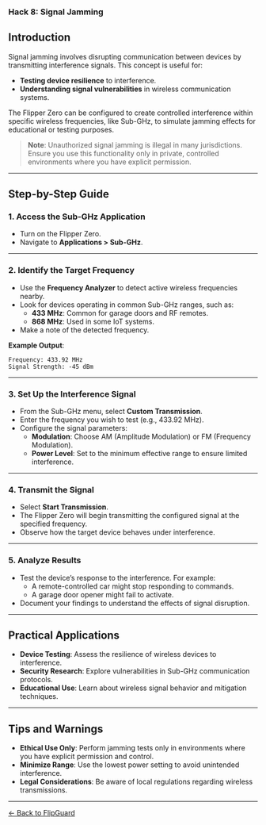 ### **Hack 8: Signal Jamming**

## **Introduction**
Signal jamming involves disrupting communication between devices by transmitting interference signals. This concept is useful for:
- **Testing device resilience** to interference.
- **Understanding signal vulnerabilities** in wireless communication systems.

The Flipper Zero can be configured to create controlled interference within specific wireless frequencies, like Sub-GHz, to simulate jamming effects for educational or testing purposes.

> **Note**: Unauthorized signal jamming is illegal in many jurisdictions. Ensure you use this functionality only in private, controlled environments where you have explicit permission.

---

## **Step-by-Step Guide**

### **1. Access the Sub-GHz Application**
- Turn on the Flipper Zero.
- Navigate to **Applications > Sub-GHz**.

---

### **2. Identify the Target Frequency**
- Use the **Frequency Analyzer** to detect active wireless frequencies nearby.
- Look for devices operating in common Sub-GHz ranges, such as:
  - **433 MHz**: Common for garage doors and RF remotes.
  - **868 MHz**: Used in some IoT systems.
- Make a note of the detected frequency.

**Example Output**:
```
Frequency: 433.92 MHz
Signal Strength: -45 dBm
```

---

### **3. Set Up the Interference Signal**
- From the Sub-GHz menu, select **Custom Transmission**.
- Enter the frequency you wish to test (e.g., 433.92 MHz).
- Configure the signal parameters:
  - **Modulation**: Choose AM (Amplitude Modulation) or FM (Frequency Modulation).
  - **Power Level**: Set to the minimum effective range to ensure limited interference.

---

### **4. Transmit the Signal**
- Select **Start Transmission**.
- The Flipper Zero will begin transmitting the configured signal at the specified frequency.
- Observe how the target device behaves under interference.

---

### **5. Analyze Results**
- Test the device’s response to the interference. For example:
  - A remote-controlled car might stop responding to commands.
  - A garage door opener might fail to activate.
- Document your findings to understand the effects of signal disruption.

---

## **Practical Applications**
- **Device Testing**: Assess the resilience of wireless devices to interference.
- **Security Research**: Explore vulnerabilities in Sub-GHz communication protocols.
- **Educational Use**: Learn about wireless signal behavior and mitigation techniques.

---

## **Tips and Warnings**
- **Ethical Use Only**: Perform jamming tests only in environments where you have explicit permission and control.
- **Minimize Range**: Use the lowest power setting to avoid unintended interference.
- **Legal Considerations**: Be aware of local regulations regarding wireless transmissions.

---

[← Back to FlipGuard](./README.md)

